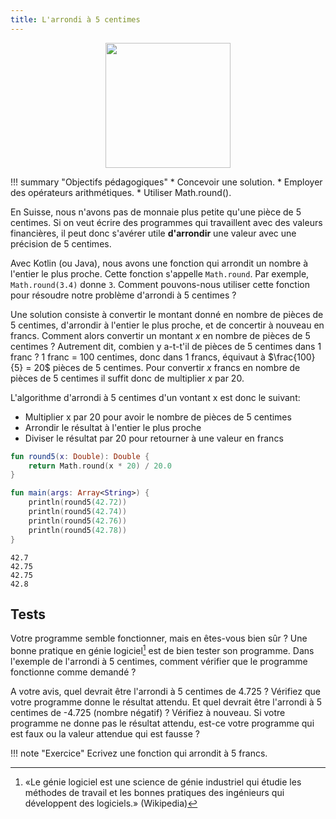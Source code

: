 ```yaml
---
title: L'arrondi à 5 centimes
---
```


<center>
<img src="../images/CH_CHF0.05.png" width="200">
</center>

!!! summary "Objectifs pédagogiques"
	* Concevoir une solution.
	* Employer des opérateurs arithmétiques.
	* Utiliser Math.round().

En Suisse, nous n'avons pas de monnaie plus petite qu'une pièce de 5 centimes. Si on veut écrire des programmes qui travaillent avec des
valeurs financières, il peut donc s'avérer utile **d'arrondir** une valeur avec une précision de 5 centimes.

Avec Kotlin (ou Java), nous avons une fonction qui arrondit un nombre à l'entier le plus proche. Cette fonction s'appelle `Math.round`. Par exemple, `Math.round(3.4)` donne `3`.
Comment pouvons-nous utiliser cette fonction pour résoudre notre problème d'arrondi à 5 centimes&nbsp;?

Une solution consiste à convertir le montant donné en nombre de pièces de 5 centimes, d'arrondir à l'entier le plus proche, et de concertir à nouveau en francs. Comment alors
convertir un montant $x$ en nombre de pièces de 5 centimes ? Autrement dit, combien y a-t-t'il de pièces de 5 centimes dans 1 franc ? 1 franc = 100 centimes, donc dans 1 francs, équivaut à $\frac{100}{5} = 20$ pièces de 5 centimes. Pour convertir $x$ francs en nombre de pièces de 5 centimes il suffit donc de multiplier $x$ par $20$.

L'algorithme d'arrondi à 5 centimes d'un vontant x est donc le suivant:

* Multiplier x par 20 pour avoir le nombre de pièces de 5 centimes
* Arrondir le résultat à l'entier le plus proche
* Diviser le résultat par 20 pour retourner à une valeur en francs

``` kotlin
fun round5(x: Double): Double {
    return Math.round(x * 20) / 20.0
}

fun main(args: Array<String>) {
    println(round5(42.72))
    println(round5(42.74))
    println(round5(42.76))
    println(round5(42.78))
}
```

```
42.7
42.75
42.75
42.8
```

## Tests

Votre programme semble fonctionner, mais en êtes-vous bien sûr ? Une bonne pratique en génie logiciel[^1] est de bien tester son programme.
Dans l'exemple de l'arrondi à 5 centimes, comment vérifier que le programme fonctionne comme demandé&nbsp;?

A votre avis, quel devrait être l'arrondi à 5 centimes de 4.725 ? Vérifiez que votre programme donne le résultat attendu. Et
quel devrait être l'arrondi à 5 centimes de -4.725 (nombre négatif)&nbsp;? Vérifiez à nouveau. Si votre programme ne donne pas le résultat attendu, est-ce votre programme qui est faux
ou la valeur attendue qui est fausse&nbsp;?

!!! note "Exercice"
    Ecrivez une fonction qui arrondit à 5 francs.

[^1]: «Le génie logiciel est une science de génie industriel qui étudie les méthodes de travail et les bonnes pratiques des ingénieurs qui développent des logiciels.» (Wikipedia)